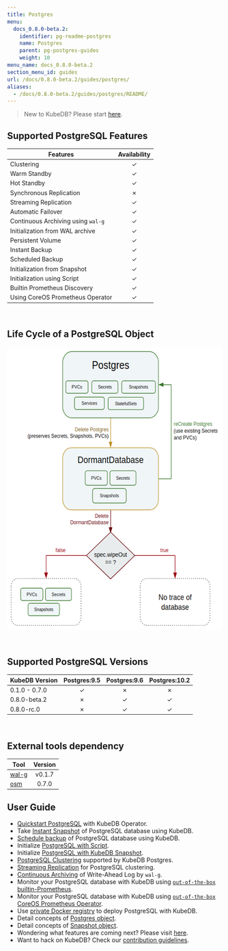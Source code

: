 ```yaml
---
title: Postgres
menu:
  docs_0.8.0-beta.2:
    identifier: pg-readme-postgres
    name: Postgres
    parent: pg-postgres-guides
    weight: 10
menu_name: docs_0.8.0-beta.2
section_menu_id: guides
url: /docs/0.8.0-beta.2/guides/postgres/
aliases:
  - /docs/0.8.0-beta.2/guides/postgres/README/
---
```


> New to KubeDB? Please start [here](/docs/concepts/README.md).

## Supported PostgreSQL Features

|Features                                                | Availability |
|------------------------------------------------------- |:------------:|
|Clustering                                              | &#10003;     |
|Warm Standby                                            | &#10003;     |
|Hot Standby                                             | &#10003;     |
|Synchronous Replication                                 | &#10007;     |
|Streaming Replication                                   | &#10003;     |
|Automatic Failover                                      | &#10003;     |
|Continuous Archiving using `wal-g`                      | &#10003;     |
|Initialization from WAL archive                         | &#10003;     |
|Persistent Volume                                       | &#10003;     |
|Instant Backup                                          | &#10003;     |
|Scheduled Backup                                        | &#10003;     |
|Initialization from Snapshot                            | &#10003;     |
|Initialization using Script                             | &#10003;     |
|Builtin Prometheus Discovery                            | &#10003;     |
|Using CoreOS Prometheus Operator                        | &#10003;     |

<br/>

## Life Cycle of a PostgreSQL Object

<p align="center">
  <img alt="lifecycle"  src="/docs/images/postgres/lifecycle.png" width="600" height="660">
</p>

<br/>

## Supported PostgreSQL Versions

| KubeDB Version | Postgres:9.5 | Postgres:9.6 | Postgres:10.2 |
|----------------|:------------:|:------------:|:-------------:|
| 0.1.0 - 0.7.0  | &#10003;     | &#10007;     | &#10007;      |
| 0.8.0-beta.2   | &#10007;     | &#10003;     | &#10003;      |
| 0.8.0-rc.0   | &#10007;     | &#10003;     | &#10003;      |

<br/>

## External tools dependency

|Tool                                      |Version  |
|------------------------------------------|:-------:|
|[wal-g](https://github.com/wal-g/wal-g)   | v0.1.7  |
|[osm](https://github.com/appscode/osm)    | 0.7.0   |

## User Guide

- [Quickstart PostgreSQL](/docs/guides/postgres/quickstart/quickstart.md) with KubeDB Operator.
- Take [Instant Snapshot](/docs/guides/postgres/snapshot/instant_backup.md) of PostgreSQL database using KubeDB.
- [Schedule backup](/docs/guides/postgres/snapshot/scheduled_backup.md) of PostgreSQL database using KubeDB.
- Initialize [PostgreSQL with Script](/docs/guides/postgres/initialization/script_source.md).
- Initialize [PostgreSQL with KubeDB Snapshot](/docs/guides/postgres/initialization/snapshot_source.md).
- [PostgreSQL Clustering](/docs/guides/postgres/clustering/ha_cluster.md) supported by KubeDB Postgres.
- [Streaming Replication](/docs/guides/postgres/clustering/streaming_replication.md) for PostgreSQL clustering.
- [Continuous Archiving](/docs/guides/postgres/snapshot/continuous_archiving.md) of Write-Ahead Log by `wal-g`.
- Monitor your PostgreSQL database with KubeDB using [`out-of-the-box` builtin-Prometheus](/docs/guides/postgres/monitoring/using-builtin-prometheus.md).
- Monitor your PostgreSQL database with KubeDB using [`out-of-the-box` CoreOS Prometheus Operator](/docs/guides/postgres/monitoring/using-coreos-prometheus-operator.md).
- Use [private Docker registry](/docs/guides/postgres/private-registry/using-private-registry.md) to deploy PostgreSQL with KubeDB.
- Detail concepts of [Postgres object](/docs/concepts/databases/postgres.md).
- Detail concepts of [Snapshot object](/docs/concepts/snapshot.md).
- Wondering what features are coming next? Please visit [here](/docs/roadmap.md).
- Want to hack on KubeDB? Check our [contribution guidelines](/docs/CONTRIBUTING.md).

